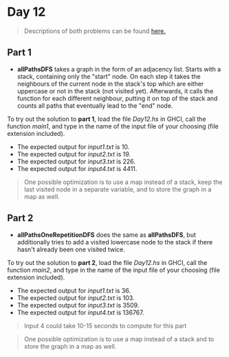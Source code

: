 ﻿# Day 12
>Descriptions of both problems can be found [here.](https://adventofcode.com/2021/day/12)

## Part 1

* **allPathsDFS** takes a graph in the form of an adjacency list. Starts with a stack, containing only the "start" node. On each step it takes the neighbours of the current node in the stack's top which are either uppercase or not in the stack (not visited yet). Afterwards, it calls the function for each different neighbour, putting it on top of the stack and counts all paths that eventually lead to the "end" node.

To try out the solution to **part 1**, load the file *Day12.hs* in GHCI, call the function *main1*, and type in the name of the input file of your choosing (file extension included). 
* The expected output for *input1.txt* is 10.
* The expected output for *input2.txt* is 19.
* The expected output for *input3.txt* is 226.
* The expected output for *input4.txt* is 4411.

> One possible optimization is to use a map instead of a stack, keep the last visited node in a separate variable, and to store the graph in a map as well.

## Part 2

* **allPathsOneRepetitionDFS** does the same as **allPathsDFS**, but additionally tries to add a visited lowercase node to the stack if there hasn't already been one visited twice.

To try out the solution to **part 2**, load the file *Day12.hs* in GHCI, call the function *main2*, and type in the name of the input file of your choosing (file extension included). 
* The expected output for *input1.txt* is 36.
* The expected output for *input2.txt* is 103.
* The expected output for *input3.txt* is 3509.
* The expected output for *input4.txt* is 136767.
> Input 4 could take 10-15 seconds to compute for this part
 
> One possible optimization is to use a map instead of a stack and to store the graph in a map as well.
